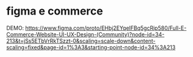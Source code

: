 # figma e commerce 

DEMO:
https://www.figma.com/proto/EHbj2EYqeIFBq5gcRip580/Full-E-Commerce-Website-UI-UX-Design-(Community)?node-id=34-213&t=jSs5ETbVrRkTSzzt-0&scaling=scale-down&content-scaling=fixed&page-id=1%3A3&starting-point-node-id=34%3A213

